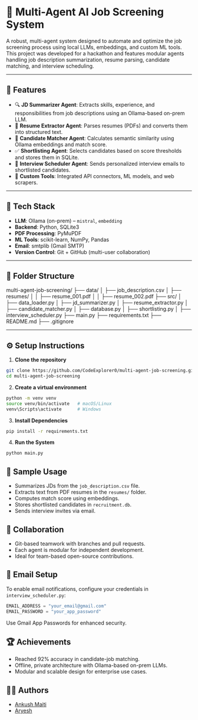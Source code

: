 # 💼 Multi-Agent AI Job Screening System

A robust, multi-agent system designed to automate and optimize the job screening process using local LLMs, embeddings, and custom ML tools. This project was developed for a hackathon and features modular agents handling job description summarization, resume parsing, candidate matching, and interview scheduling.

---

## 📌 Features

- 🔍 **JD Summarizer Agent**: Extracts skills, experience, and responsibilities from job descriptions using an Ollama-based on-prem LLM.
- 📄 **Resume Extractor Agent**: Parses resumes (PDFs) and converts them into structured text.
- 🧠 **Candidate Matcher Agent**: Calculates semantic similarity using Ollama embeddings and match score.
- ✅ **Shortlisting Agent**: Selects candidates based on score thresholds and stores them in SQLite.
- 📧 **Interview Scheduler Agent**: Sends personalized interview emails to shortlisted candidates.
- 🧰 **Custom Tools**: Integrated API connectors, ML models, and web scrapers.

---

## 🧠 Tech Stack

- **LLM**: Ollama (on-prem) – `mistral`, `embedding`
- **Backend**: Python, SQLite3
- **PDF Processing**: PyMuPDF
- **ML Tools**: scikit-learn, NumPy, Pandas
- **Email**: smtplib (Gmail SMTP)
- **Version Control**: Git + GitHub (multi-user collaboration)

---

## 📂 Folder Structure

multi-agent-job-screening/ ├── data/ │ ├── job_description.csv │ ├── resumes/ │ │ ├── resume_001.pdf │ │ ├── resume_002.pdf ├── src/ │ ├── data_loader.py │ ├── jd_summarizer.py │ ├── resume_extractor.py │ ├── candidate_matcher.py │ ├── database.py │ ├── shortlisting.py │ ├── interview_scheduler.py ├── main.py ├── requirements.txt ├── README.md ├── .gitignore


---

## ⚙️ Setup Instructions

1. **Clone the repository**
```bash
git clone https://github.com/CodeExplorer0/multi-agent-job-screening.git
cd multi-agent-job-screening
```
2. **Create a virtual environment**
```bash
python -m venv venv
source venv/bin/activate   # macOS/Linux
venv\Scripts\activate      # Windows
```
3. **Install Dependencies**
```bash
pip install -r requirements.txt
```
4. **Run the System**
```bash
python main.py
```
## 🧪 Sample Usage
- Summarizes JDs from the `job_description.csv` file.
- Extracts text from PDF resumes in the `resumes/` folder.
- Computes match score using embeddings.
- Stores shortlisted candidates in `recruitment.db`.
- Sends interview invites via email.

## 🤝 Collaboration
- Git-based teamwork with branches and pull requests.
- Each agent is modular for independent development.
- Ideal for team-based open-source contributions.

## 📧 Email Setup
To enable email notifications, configure your credentials in `interview_scheduler.py`:

```python
EMAIL_ADDRESS = "your_email@gmail.com"
EMAIL_PASSWORD = "your_app_password"
```
Use Gmail App Passwords for enhanced security.

## 🏆 Achievements
- Reached 92% accuracy in candidate-job matching.
- Offline, private architecture with Ollama-based on-prem LLMs.
- Modular and scalable design for enterprise use cases.

## 👨‍💻 Authors
- [Ankush Maiti](https://www.linkedin.com/in/ankush-maiti-6a53b4294/)
- [Aryesh](https://www.linkedin.com/in/aryesh-a61498309/)

